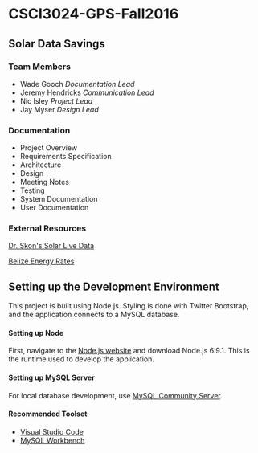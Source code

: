 # CSCI3024-GPS-Fall2016

## Solar Data Savings

### Team Members
* Wade Gooch _Documentation Lead_
* Jeremy Hendricks _Communication Lead_
* Nic Isley _Project Lead_
* Jay Myser _Design Lead_

### Documentation
* Project Overview
* Requirements Specification
* Architecture
* Design
* Meeting Notes
* Testing
* System Documentation
* User Documentation

### External Resources
[Dr. Skon's Solar Live Data](http://jimskon.com/solar/Solar.html "Belize Solar Data Summary")

[Belize Energy Rates](http://www.bel.com.bz/Rate_Schedule.aspx "Belize Energy Rates")  

## Setting up the Development Environment  
This project is built using Node.js. Styling is done with Twitter Bootstrap, and the application
connects to a MySQL database.  

#### Setting up Node  
First, navigate to the [Node.js website](https://nodejs.org/en/) and download Node.js 6.9.1. This is the runtime used to develop
the application.  

#### Setting up MySQL Server  
For local database development, use [MySQL Community Server](http://dev.mysql.com/downloads/mysql/).  

#### Recommended Toolset
* [Visual Studio Code](https://code.visualstudio.com/)
* [MySQL Workbench](http://www.mysql.com/products/workbench/)
